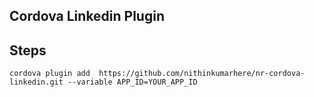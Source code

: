 ## Cordova Linkedin Plugin


## Steps

```
cordova plugin add  https://github.com/nithinkumarhere/nr-cordova-linkedin.git --variable APP_ID=YOUR_APP_ID

```